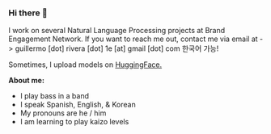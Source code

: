 ### Hi there 👋

<!--
**guialfaro053/guialfaro053** is a ✨ _special_ ✨ repository because its `README.md` (this file) appears on your GitHub profile.

Here are some ideas to get you started:
-->
I work on several Natural Language Processing projects at Brand Engagement Network.
If you want to reach me out, contact me via email at -> guillermo [dot] rivera [dot] 1e [at] gmail [dot] com
한국어 가능!

Sometimes, I upload models on [HuggingFace.](https://huggingface.co/guialfaro)

**About me:**
- I play bass in a band
- I speak Spanish, English, & Korean
- My pronouns are he / him
- I am learning to play kaizo levels

